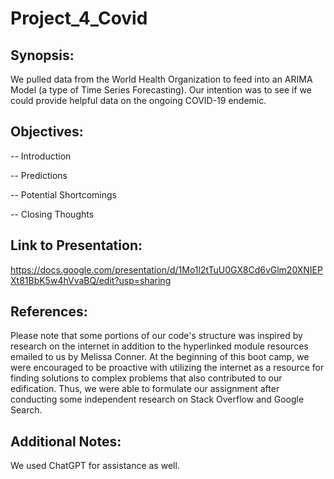 # Project_4_Covid

Synopsis:
-
We pulled data from the World Health Organization to feed into an ARIMA Model (a type of Time Series Forecasting). Our intention was to see if we could provide helpful data on the ongoing COVID-19 endemic.


Objectives:
-
-- Introduction

-- Predictions

-- Potential Shortcomings

-- Closing Thoughts



Link to Presentation: 
-
https://docs.google.com/presentation/d/1Mo1l2tTuU0GX8Cd6vGlm20XNIEPXt81BbK5w4hVvaBQ/edit?usp=sharing

References: 
-
Please note that some portions of our code's structure was inspired by research on the internet in addition to the hyperlinked module resources emailed to us by Melissa Conner. At the beginning of this boot camp, we were encouraged to be proactive with utilizing the internet as a resource for finding solutions to complex problems that also contributed to our edification. Thus, we were able to formulate our assignment after conducting some independent research on Stack Overflow and Google Search.

Additional Notes: 
-
We used ChatGPT for assistance as well.
